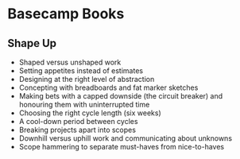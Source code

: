 # Basecamp Books

## Shape Up

- Shaped versus unshaped work
- Setting appetites instead of estimates
- Designing at the right level of abstraction
- Concepting with breadboards and fat marker sketches
- Making bets with a capped downside (the circuit breaker) and honouring them with uninterrupted time
- Choosing the right cycle length (six weeks)
- A cool-down period between cycles
- Breaking projects apart into scopes
- Downhill versus uphill work and communicating about unknowns
- Scope hammering to separate must-haves from nice-to-haves

